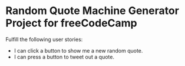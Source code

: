# Random Quote Machine Generator Project for freeCodeCamp

Fulfill the following user stories:

<ul>
<li>I can click a button to show me a new random quote.</li>
<li>I can press a button to tweet out a quote.</li>
</ul>
